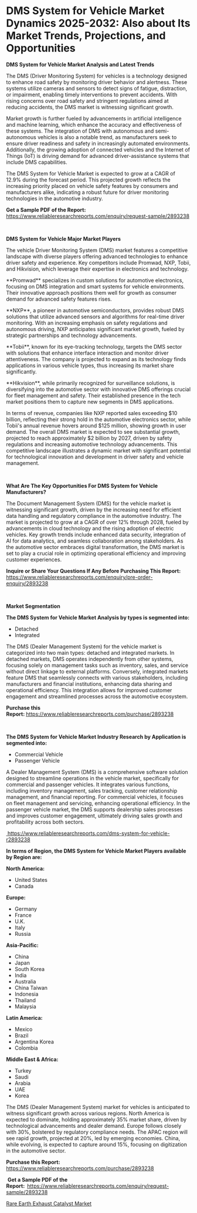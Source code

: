 <p><h1>DMS System for Vehicle Market Dynamics 2025-2032: Also about Its Market Trends, Projections, and Opportunities</h1></p><p><strong>DMS System for Vehicle Market Analysis and Latest Trends</strong></p>
<p><p>The DMS (Driver Monitoring System) for vehicles is a technology designed to enhance road safety by monitoring driver behavior and alertness. These systems utilize cameras and sensors to detect signs of fatigue, distraction, or impairment, enabling timely interventions to prevent accidents. With rising concerns over road safety and stringent regulations aimed at reducing accidents, the DMS market is witnessing significant growth.</p><p>Market growth is further fueled by advancements in artificial intelligence and machine learning, which enhance the accuracy and effectiveness of these systems. The integration of DMS with autonomous and semi-autonomous vehicles is also a notable trend, as manufacturers seek to ensure driver readiness and safety in increasingly automated environments. Additionally, the growing adoption of connected vehicles and the Internet of Things (IoT) is driving demand for advanced driver-assistance systems that include DMS capabilities.</p><p>The DMS System for Vehicle Market is expected to grow at a CAGR of 12.9% during the forecast period. This projected growth reflects the increasing priority placed on vehicle safety features by consumers and manufacturers alike, indicating a robust future for driver monitoring technologies in the automotive industry.</p></p>
<p><strong>Get a Sample PDF of the Report:&nbsp;</strong> <a href="https://www.reliableresearchreports.com/enquiry/request-sample/2893238?utm_campaign=2030&utm_medium=2&utm_source=Github&utm_content=ia&utm_term=15032025&utm_id=dms-system-for-vehicle">https://www.reliableresearchreports.com/enquiry/request-sample/2893238</a></p>
<p>&nbsp;</p>
<p><strong>DMS System for Vehicle Major Market Players</strong></p>
<p><p>The vehicle Driver Monitoring System (DMS) market features a competitive landscape with diverse players offering advanced technologies to enhance driver safety and experience. Key competitors include Promwad, NXP, Tobii, and Hikvision, which leverage their expertise in electronics and technology.</p><p>**Promwad** specializes in custom solutions for automotive electronics, focusing on DMS integration and smart systems for vehicle environments. Their innovative approach positions them well for growth as consumer demand for advanced safety features rises.</p><p>**NXP**, a pioneer in automotive semiconductors, provides robust DMS solutions that utilize advanced sensors and algorithms for real-time driver monitoring. With an increasing emphasis on safety regulations and autonomous driving, NXP anticipates significant market growth, fueled by strategic partnerships and technology advancements.</p><p>**Tobii**, known for its eye-tracking technology, targets the DMS sector with solutions that enhance interface interaction and monitor driver attentiveness. The company is projected to expand as its technology finds applications in various vehicle types, thus increasing its market share significantly.</p><p>**Hikvision**, while primarily recognized for surveillance solutions, is diversifying into the automotive sector with innovative DMS offerings crucial for fleet management and safety. Their established presence in the tech market positions them to capture new segments in DMS applications.</p><p>In terms of revenue, companies like NXP reported sales exceeding $10 billion, reflecting their strong hold in the automotive electronics sector, while Tobii's annual revenue hovers around $125 million, showing growth in user demand. The overall DMS market is expected to see substantial growth, projected to reach approximately $2 billion by 2027, driven by safety regulations and increasing automotive technology advancements. This competitive landscape illustrates a dynamic market with significant potential for technological innovation and development in driver safety and vehicle management.</p></p>
<p>&nbsp;</p>
<p><strong>What Are The Key Opportunities For DMS System for Vehicle Manufacturers?</strong></p>
<p><p>The Document Management System (DMS) for the vehicle market is witnessing significant growth, driven by the increasing need for efficient data handling and regulatory compliance in the automotive industry. The market is projected to grow at a CAGR of over 12% through 2028, fueled by advancements in cloud technology and the rising adoption of electric vehicles. Key growth trends include enhanced data security, integration of AI for data analytics, and seamless collaboration among stakeholders. As the automotive sector embraces digital transformation, the DMS market is set to play a crucial role in optimizing operational efficiency and improving customer experiences.</p></p>
<p><strong>Inquire or Share Your Questions If Any Before Purchasing This Report:</strong> <a href="https://www.reliableresearchreports.com/enquiry/pre-order-enquiry/2893238?utm_campaign=2030&utm_medium=2&utm_source=Github&utm_content=ia&utm_term=15032025&utm_id=dms-system-for-vehicle">https://www.reliableresearchreports.com/enquiry/pre-order-enquiry/2893238</a></p>
<p>&nbsp;</p>
<p><strong>Market Segmentation</strong></p>
<p><strong>The DMS System for Vehicle Market Analysis by types is segmented into:</strong></p>
<p><ul><li>Detached</li><li>Integrated</li></ul></p>
<p><p>The DMS (Dealer Management System) for the vehicle market is categorized into two main types: detached and integrated markets. In detached markets, DMS operates independently from other systems, focusing solely on management tasks such as inventory, sales, and service without direct linkage to external platforms. Conversely, integrated markets feature DMS that seamlessly connects with various stakeholders, including manufacturers and financial institutions, enhancing data sharing and operational efficiency. This integration allows for improved customer engagement and streamlined processes across the automotive ecosystem.</p></p>
<p><strong>Purchase this Report:&nbsp;</strong><a href="https://www.reliableresearchreports.com/purchase/2893238?utm_campaign=2030&utm_medium=2&utm_source=Github&utm_content=ia&utm_term=15032025&utm_id=dms-system-for-vehicle">https://www.reliableresearchreports.com/purchase/2893238</a></p>
<p>&nbsp;</p>
<p><strong>The DMS System for Vehicle Market Industry Research by Application is segmented into:</strong></p>
<p><ul><li>Commercial Vehicle</li><li>Passenger Vehicle</li></ul></p>
<p><p>A Dealer Management System (DMS) is a comprehensive software solution designed to streamline operations in the vehicle market, specifically for commercial and passenger vehicles. It integrates various functions, including inventory management, sales tracking, customer relationship management, and financial reporting. For commercial vehicles, it focuses on fleet management and servicing, enhancing operational efficiency. In the passenger vehicle market, the DMS supports dealership sales processes and improves customer engagement, ultimately driving sales growth and profitability across both sectors.</p></p>
<p><a href="https://www.reliableresearchreports.com/dms-system-for-vehicle-r2893238?utm_campaign=2030&utm_medium=2&utm_source=Github&utm_content=ia&utm_term=15032025&utm_id=dms-system-for-vehicle">&nbsp;https://www.reliableresearchreports.com/dms-system-for-vehicle-r2893238</a></p>
<p><strong>In terms of Region, the DMS System for Vehicle Market Players available by Region are:</strong></p>
<p>
    <p> <strong> North America: </strong>
        <ul>
            <li>United States</li>
            <li>Canada</li>
        </ul>
        </p> 
    <p> <strong> Europe: </strong>
        <ul>
            <li>Germany</li>
            <li>France</li>
            <li>U.K.</li>
            <li>Italy</li>
            <li>Russia</li>
        </ul>
        </p> 
    <p> <strong> Asia-Pacific: </strong>
        <ul>
            <li>China</li>
            <li>Japan</li>
            <li>South Korea</li>
            <li>India</li>
            <li>Australia</li>
            <li>China Taiwan</li>
            <li>Indonesia</li>
            <li>Thailand</li>
            <li>Malaysia</li>
        </ul>
        </p> 
    <p> <strong> Latin America: </strong>
        <ul>
            <li>Mexico</li>
            <li>Brazil</li>
            <li>Argentina Korea</li>
            <li>Colombia</li>
        </ul>
        </p> 
    <p> <strong> Middle East & Africa: </strong>
        <ul>
            <li>Turkey</li>
            <li>Saudi</li>
            <li>Arabia</li>
            <li>UAE</li>
            <li>Korea</li>
        </ul>
    </p>
    </p>
<p><p>The DMS (Dealer Management System) market for vehicles is anticipated to witness significant growth across various regions. North America is expected to dominate, holding approximately 35% market share, driven by technological advancements and dealer demand. Europe follows closely with 30%, bolstered by regulatory compliance needs. The APAC region will see rapid growth, projected at 20%, led by emerging economies. China, while evolving, is expected to capture around 15%, focusing on digitization in the automotive sector.</p></p>
<p><strong>Purchase this Report: </strong><a href="https://www.reliableresearchreports.com/purchase/2893238?utm_campaign=2030&utm_medium=2&utm_source=Github&utm_content=ia&utm_term=15032025&utm_id=dms-system-for-vehicle">https://www.reliableresearchreports.com/purchase/2893238</a></p>
<p>&nbsp;<strong>Get a Sample PDF of the Report:&nbsp;&nbsp;</strong><a href="https://www.reliableresearchreports.com/enquiry/request-sample/2893238?utm_campaign=2030&utm_medium=2&utm_source=Github&utm_content=ia&utm_term=15032025&utm_id=dms-system-for-vehicle">https://www.reliableresearchreports.com/enquiry/request-sample/2893238</a></p>
<p><strong></strong></p>
<p><p><a href="https://github.com/angelajermaine/Market-Research-Report-List-6/blob/main/rare-earth-exhaust-catalyst-market.md?utm_campaign=2030&utm_medium=2&utm_source=Github&utm_content=ia&utm_term=15032025&utm_id=dms-system-for-vehicle">Rare Earth Exhaust Catalyst Market</a></p></p>